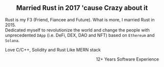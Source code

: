 <h2 align="center">Married Rust in 2017 'cause Crazy about it</h2>

Rust is my F3 (Friend, Fiancee and Future). What is more, I married Rust in 2015. </br>
Dedicated myself to revolutionize the world and change the people with unprecedented `DApp` (i.e. DeFi, DEX, DAO and NFT) based on `Ethereum` and `Solana`.

Love C/C++, Solidity and Rust
Like MERN stack

<p align="right">12+ Years Software Experience</p>
